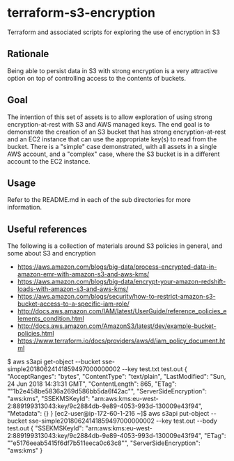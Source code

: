 # terraform-s3-encryption
Terraform and associated scripts for exploring the use of encryption in S3

## Rationale

Being able to persist data in S3 with strong encryption is a very attractive option on top of controlling access to the contents of buckets.

## Goal

The intention of this set of assets is to allow exploration of using strong encryption-at-rest with S3 and AWS managed keys. The end goal is to demonstrate the creation of an S3 bucket that has strong encryption-at-rest and an EC2 instance that can use the appropriate key(s) to read from the bucket. There is a "simple" case demonstrated, with all assets in a single AWS account, and a "complex" case, where the S3 bucket is in a different account to the EC2 instance.

## Usage

Refer to the README.md in each of the sub directories for more information.

## Useful references

The following is a collection of materials around S3 policies in general, and some about S3 and encryption

 - <https://aws.amazon.com/blogs/big-data/process-encrypted-data-in-amazon-emr-with-amazon-s3-and-aws-kms/>
 - <https://aws.amazon.com/blogs/big-data/encrypt-your-amazon-redshift-loads-with-amazon-s3-and-aws-kms/>
 - <https://aws.amazon.com/blogs/security/how-to-restrict-amazon-s3-bucket-access-to-a-specific-iam-role/>
 - <http://docs.aws.amazon.com/IAM/latest/UserGuide/reference_policies_elements_condition.html>
 - <http://docs.aws.amazon.com/AmazonS3/latest/dev/example-bucket-policies.html>
 - <https://www.terraform.io/docs/providers/aws/d/iam_policy_document.html>


 $  aws s3api get-object --bucket sse-simple20180624141859497000000002 --key test.txt test.out
 {
     "AcceptRanges": "bytes",
     "ContentType": "text/plain",
     "LastModified": "Sun, 24 Jun 2018 14:31:31 GMT",
     "ContentLength": 865,
     "ETag": "\"1b2e458be5836a269d586bb5da6f42ac\"",
     "ServerSideEncryption": "aws:kms",
     "SSEKMSKeyId": "arn:aws:kms:eu-west-2:889199313043:key/9c2884db-9e89-4053-993d-130009e43f94",
     "Metadata": {}
 }
 [ec2-user@ip-172-60-1-216 ~]$  aws s3api put-object --bucket sse-simple20180624141859497000000002 --key test.out --body test.out
 {
     "SSEKMSKeyId": "arn:aws:kms:eu-west-2:889199313043:key/9c2884db-9e89-4053-993d-130009e43f94",
     "ETag": "\"e5176eeab5415f6df7b511eeca0c63c8\"",
     "ServerSideEncryption": "aws:kms"
 }
